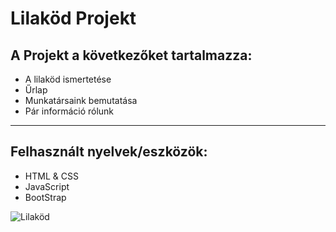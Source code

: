 # Lilaköd Projekt

## A Projekt a következőket tartalmazza:

- A lilaköd ismertetése
- Űrlap
- Munkatársaink bemutatása
- Pár információ rólunk

---

## Felhasznált nyelvek/eszközök:
- HTML & CSS
- JavaScript
- BootStrap

![Lilaköd](https://www.thoughtco.com/thmb/xVZFmYroXD2SY5yGSS43q_Ushrw=/1500x0/filters:no_upscale():max_bytes(150000):strip_icc():format(webp)/GettyImages-157338956-56a134c05f9b58b7d0bd04a9.jpg)
